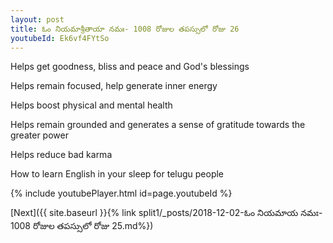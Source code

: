 ```yaml
---
layout: post
title: ఓం నియమాశ్రీతాయా నమః- 1008 రోజుల తపస్సులో రోజు 26
youtubeId: Ek6vf4FYtSo
---
```

 
 
Helps get goodness, bliss and peace and God's blessings
 
Helps remain focused, help generate inner energy 
 
Helps boost physical and mental health 
 
Helps remain grounded and generates a sense of gratitude towards the greater power 
 
Helps reduce bad karma
 
How to learn English in your sleep for telugu people
 
 
 
 


{% include youtubePlayer.html id=page.youtubeId %}
 
[Next]({{ site.baseurl }}{% link split1/_posts/2018-12-02-ఓం నియమాయ నమః- 1008 రోజుల తపస్సులో రోజు 25.md%})
 
